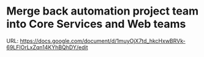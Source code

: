 # Merge back automation project team into Core Services and Web teams

URL: https://docs.google.com/document/d/1muyOjX7td_hkcHxwBRVk-69LFlOrLxZqn14KYhBQhDY/edit

